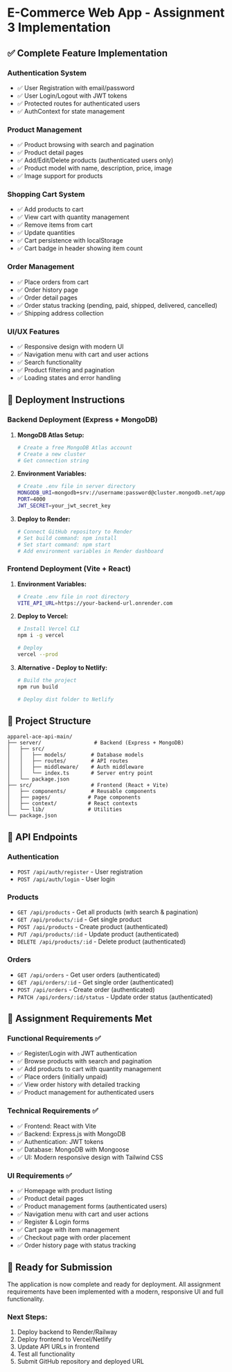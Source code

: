 # E-Commerce Web App - Assignment 3 Implementation

## ✅ **Complete Feature Implementation**

### **Authentication System**
- ✅ User Registration with email/password
- ✅ User Login/Logout with JWT tokens
- ✅ Protected routes for authenticated users
- ✅ AuthContext for state management

### **Product Management**
- ✅ Product browsing with search and pagination
- ✅ Product detail pages
- ✅ Add/Edit/Delete products (authenticated users only)
- ✅ Product model with name, description, price, image
- ✅ Image support for products

### **Shopping Cart System**
- ✅ Add products to cart
- ✅ View cart with quantity management
- ✅ Remove items from cart
- ✅ Update quantities
- ✅ Cart persistence with localStorage
- ✅ Cart badge in header showing item count

### **Order Management**
- ✅ Place orders from cart
- ✅ Order history page
- ✅ Order detail pages
- ✅ Order status tracking (pending, paid, shipped, delivered, cancelled)
- ✅ Shipping address collection

### **UI/UX Features**
- ✅ Responsive design with modern UI
- ✅ Navigation menu with cart and user actions
- ✅ Search functionality
- ✅ Product filtering and pagination
- ✅ Loading states and error handling

## 🚀 **Deployment Instructions**

### **Backend Deployment (Express + MongoDB)**

1. **MongoDB Atlas Setup:**
   ```bash
   # Create a free MongoDB Atlas account
   # Create a new cluster
   # Get connection string
   ```

2. **Environment Variables:**
   ```bash
   # Create .env file in server directory
   MONGODB_URI=mongodb+srv://username:password@cluster.mongodb.net/apparel_ace
   PORT=4000
   JWT_SECRET=your_jwt_secret_key
   ```

3. **Deploy to Render:**
   ```bash
   # Connect GitHub repository to Render
   # Set build command: npm install
   # Set start command: npm start
   # Add environment variables in Render dashboard
   ```

### **Frontend Deployment (Vite + React)**

1. **Environment Variables:**
   ```bash
   # Create .env file in root directory
   VITE_API_URL=https://your-backend-url.onrender.com
   ```

2. **Deploy to Vercel:**
   ```bash
   # Install Vercel CLI
   npm i -g vercel
   
   # Deploy
   vercel --prod
   ```

3. **Alternative - Deploy to Netlify:**
   ```bash
   # Build the project
   npm run build
   
   # Deploy dist folder to Netlify
   ```

## 📁 **Project Structure**

```
apparel-ace-api-main/
├── server/                 # Backend (Express + MongoDB)
│   ├── src/
│   │   ├── models/        # Database models
│   │   ├── routes/        # API routes
│   │   ├── middleware/    # Auth middleware
│   │   └── index.ts       # Server entry point
│   └── package.json
├── src/                   # Frontend (React + Vite)
│   ├── components/        # Reusable components
│   ├── pages/            # Page components
│   ├── context/          # React contexts
│   └── lib/              # Utilities
└── package.json
```

## 🔧 **API Endpoints**

### **Authentication**
- `POST /api/auth/register` - User registration
- `POST /api/auth/login` - User login

### **Products**
- `GET /api/products` - Get all products (with search & pagination)
- `GET /api/products/:id` - Get single product
- `POST /api/products` - Create product (authenticated)
- `PUT /api/products/:id` - Update product (authenticated)
- `DELETE /api/products/:id` - Delete product (authenticated)

### **Orders**
- `GET /api/orders` - Get user orders (authenticated)
- `GET /api/orders/:id` - Get single order (authenticated)
- `POST /api/orders` - Create order (authenticated)
- `PATCH /api/orders/:id/status` - Update order status (authenticated)

## 🎯 **Assignment Requirements Met**

### **Functional Requirements** ✅
- ✅ Register/Login with JWT authentication
- ✅ Browse products with search and pagination
- ✅ Add products to cart with quantity management
- ✅ Place orders (initially unpaid)
- ✅ View order history with detailed tracking
- ✅ Product management for authenticated users

### **Technical Requirements** ✅
- ✅ Frontend: React with Vite
- ✅ Backend: Express.js with MongoDB
- ✅ Authentication: JWT tokens
- ✅ Database: MongoDB with Mongoose
- ✅ UI: Modern responsive design with Tailwind CSS

### **UI Requirements** ✅
- ✅ Homepage with product listing
- ✅ Product detail pages
- ✅ Product management forms (authenticated users)
- ✅ Navigation menu with cart and user actions
- ✅ Register & Login forms
- ✅ Cart page with item management
- ✅ Checkout page with order placement
- ✅ Order history page with status tracking

## 🚀 **Ready for Submission**

The application is now complete and ready for deployment. All assignment requirements have been implemented with a modern, responsive UI and full functionality.

### **Next Steps:**
1. Deploy backend to Render/Railway
2. Deploy frontend to Vercel/Netlify
3. Update API URLs in frontend
4. Test all functionality
5. Submit GitHub repository and deployed URL
